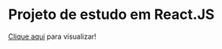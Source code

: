 # Projeto de estudo em React.JS

<a href=https://acessabr-beta.vercel.app/>Clique aqui</a> para visualizar!
